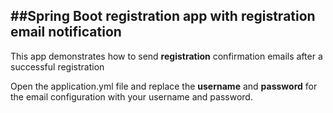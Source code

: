 ##Spring Boot registration app with registration email notification
---

This app demonstrates how to send __registration__ confirmation emails 
after a successful registration

Open the application.yml file and replace the __username__ and __password__ for the email configuration with your username and password.

